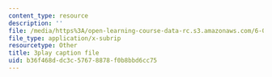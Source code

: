 ```yaml
---
content_type: resource
description: ''
file: /media/https%3A/open-learning-course-data-rc.s3.amazonaws.com/6-00sc-introduction-to-computer-science-and-programming-spring-2011/b36f468ddc3c57678878f0b8bbd6cc75_B8is52oxHBw.vtt
file_type: application/x-subrip
resourcetype: Other
title: 3play caption file
uid: b36f468d-dc3c-5767-8878-f0b8bbd6cc75
---
```

